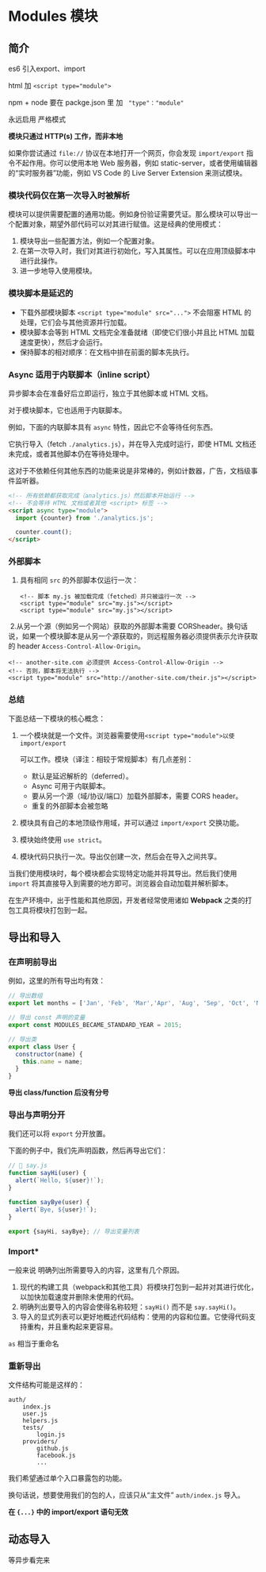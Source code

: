 # Modules  模块

## 简介

es6 引入export、import

html   加  `<script type="module">` 

npm + node 要在 packge.json 里  加 ` "type"："module"`

 永远启用 严格模式

**模块只通过 HTTP(s) 工作，而非本地**

如果你尝试通过 `file://` 协议在本地打开一个网页，你会发现 `import/export` 指令不起作用。你可以使用本地 Web 服务器，例如 static-server，或者使用编辑器的“实时服务器”功能，例如 VS Code 的 Live Server Extension 来测试模块。

### 模块代码仅在第一次导入时被解析

模块可以提供需要配置的通用功能。例如身份验证需要凭证。那么模块可以导出一个配置对象，期望外部代码可以对其进行赋值。这是经典的使用模式：

1. 模块导出一些配置方法，例如一个配置对象。
2. 在第一次导入时，我们对其进行初始化，写入其属性。可以在应用顶级脚本中进行此操作。
3. 进一步地导入使用模块。

### 模块脚本是延迟的

- 下载外部模块脚本 `<script type="module" src="...">` 不会阻塞 HTML 的处理，它们会与其他资源并行加载。
- 模块脚本会等到 HTML 文档完全准备就绪（即使它们很小并且比 HTML 加载速度更快），然后才会运行。
- 保持脚本的相对顺序：在文档中排在前面的脚本先执行。

### Async 适用于内联脚本（inline script）

异步脚本会在准备好后立即运行，独立于其他脚本或 HTML 文档。

对于模块脚本，它也适用于内联脚本。

例如，下面的内联脚本具有 `async` 特性，因此它不会等待任何东西。

它执行导入（fetch `./analytics.js`），并在导入完成时运行，即使 HTML 文档还未完成，或者其他脚本仍在等待处理中。

这对于不依赖任何其他东西的功能来说是非常棒的，例如计数器，广告，文档级事件监听器。

```html
<!-- 所有依赖都获取完成（analytics.js）然后脚本开始运行 -->
<!-- 不会等待 HTML 文档或者其他 <script> 标签 -->
<script async type="module">
  import {counter} from './analytics.js';

  counter.count();
</script>
```

### 外部脚本

1. 具有相同 `src` 的外部脚本仅运行一次：

   ```markup
   <!-- 脚本 my.js 被加载完成（fetched）并只被运行一次 -->
   <script type="module" src="my.js"></script>
   <script type="module" src="my.js"></script>
   ```

​	2.从另一个源（例如另一个网站）获取的外部脚本需要 CORSheader。换句话说，如果一个模块脚本是从另一个源获取的，则远程服务器必须提供表示允许获取的 header `Access-Control-Allow-Origin`。

```markup
<!-- another-site.com 必须提供 Access-Control-Allow-Origin -->
<!-- 否则，脚本将无法执行 -->
<script type="module" src="http://another-site.com/their.js"></script>
```

### 总结

下面总结一下模块的核心概念：

1. 一个模块就是一个文件。浏览器需要使用`<script type="module">以使import/export`

    可以工作。模块（译注：相较于常规脚本）有几点差别：

   - 默认是延迟解析的（deferred）。
   - Async 可用于内联脚本。
   - 要从另一个源（域/协议/端口）加载外部脚本，需要 CORS header。
   - 重复的外部脚本会被忽略

2. 模块具有自己的本地顶级作用域，并可以通过 `import/export` 交换功能。

3. 模块始终使用 `use strict`。

4. 模块代码只执行一次。导出仅创建一次，然后会在导入之间共享。

当我们使用模块时，每个模块都会实现特定功能并将其导出。然后我们使用 `import` 将其直接导入到需要的地方即可。浏览器会自动加载并解析脚本。

在生产环境中，出于性能和其他原因，开发者经常使用诸如 **Webpack** 之类的打包工具将模块打包到一起。

## 导出和导入

### 在声明前导出

例如，这里的所有导出均有效：

```javascript
// 导出数组
export let months = ['Jan', 'Feb', 'Mar','Apr', 'Aug', 'Sep', 'Oct', 'Nov', 'Dec'];

// 导出 const 声明的变量
export const MODULES_BECAME_STANDARD_YEAR = 2015;

// 导出类
export class User {
  constructor(name) {
    this.name = name;
  }
}
```

**导出 class/function 后没有分号**

### 导出与声明分开

我们还可以将 `export` 分开放置。

下面的例子中，我们先声明函数，然后再导出它们：

```javascript
// 📁 say.js
function sayHi(user) {
  alert(`Hello, ${user}!`);
}

function sayBye(user) {
  alert(`Bye, ${user}!`);
}

export {sayHi, sayBye}; // 导出变量列表
```

### Import*

一般来说 明确列出所需要导入的内容，这里有几个原因。

1. 现代的构建工具（webpack和其他工具）将模块打包到一起并对其进行优化，以加快加载速度并删除未使用的代码。
2. 明确列出要导入的内容会使得名称较短：`sayHi()` 而不是 `say.sayHi()`。
3. 导入的显式列表可以更好地概述代码结构：使用的内容和位置。它使得代码支持重构，并且重构起来更容易。

`as` 相当于重命名

### 重新导出

文件结构可能是这样的：

```none
auth/
    index.js
    user.js
    helpers.js
    tests/
        login.js
    providers/
        github.js
        facebook.js
        ...
```

我们希望通过单个入口暴露包的功能。

换句话说，想要使用我们的包的人，应该只从“主文件” `auth/index.js` 导入。

**在 `{...}` 中的 import/export 语句无效**

## 动态导入

等异步看完来